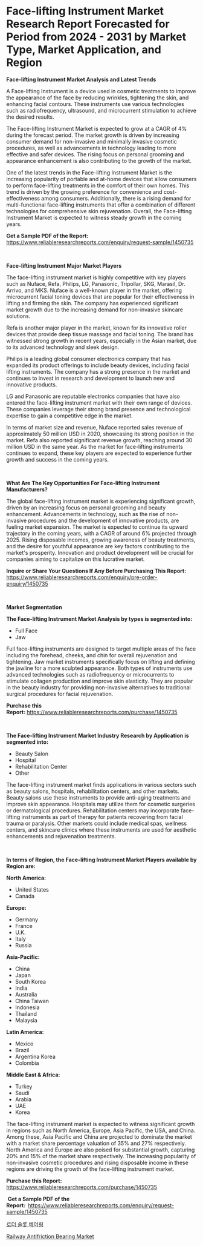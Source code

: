<p><h1>Face-lifting Instrument Market Research Report Forecasted for Period from 2024 -  2031 by Market Type, Market Application, and Region</h1></p><p><strong>Face-lifting Instrument Market Analysis and Latest Trends</strong></p>
<p><p>A Face-lifting Instrument is a device used in cosmetic treatments to improve the appearance of the face by reducing wrinkles, tightening the skin, and enhancing facial contours. These instruments use various technologies such as radiofrequency, ultrasound, and microcurrent stimulation to achieve the desired results.</p><p>The Face-lifting Instrument Market is expected to grow at a CAGR of 4% during the forecast period. The market growth is driven by increasing consumer demand for non-invasive and minimally invasive cosmetic procedures, as well as advancements in technology leading to more effective and safer devices. The rising focus on personal grooming and appearance enhancement is also contributing to the growth of the market.</p><p>One of the latest trends in the Face-lifting Instrument Market is the increasing popularity of portable and at-home devices that allow consumers to perform face-lifting treatments in the comfort of their own homes. This trend is driven by the growing preference for convenience and cost-effectiveness among consumers. Additionally, there is a rising demand for multi-functional face-lifting instruments that offer a combination of different technologies for comprehensive skin rejuvenation. Overall, the Face-lifting Instrument Market is expected to witness steady growth in the coming years.</p></p>
<p><strong>Get a Sample PDF of the Report:&nbsp;</strong> <a href="https://www.reliableresearchreports.com/enquiry/request-sample/1450735">https://www.reliableresearchreports.com/enquiry/request-sample/1450735</a></p>
<p>&nbsp;</p>
<p><strong>Face-lifting Instrument Major Market Players</strong></p>
<p><p>The face-lifting instrument market is highly competitive with key players such as Nuface, Refa, Philips, LG, Panasonic, Tripollar, SKG, Marasil, Dr. Arrivo, and MKS. Nuface is a well-known player in the market, offering microcurrent facial toning devices that are popular for their effectiveness in lifting and firming the skin. The company has experienced significant market growth due to the increasing demand for non-invasive skincare solutions.</p><p>Refa is another major player in the market, known for its innovative roller devices that provide deep tissue massage and facial toning. The brand has witnessed strong growth in recent years, especially in the Asian market, due to its advanced technology and sleek design.</p><p>Philips is a leading global consumer electronics company that has expanded its product offerings to include beauty devices, including facial lifting instruments. The company has a strong presence in the market and continues to invest in research and development to launch new and innovative products.</p><p>LG and Panasonic are reputable electronics companies that have also entered the face-lifting instrument market with their own range of devices. These companies leverage their strong brand presence and technological expertise to gain a competitive edge in the market.</p><p>In terms of market size and revenue, Nuface reported sales revenue of approximately 50 million USD in 2020, showcasing its strong position in the market. Refa also reported significant revenue growth, reaching around 30 million USD in the same year. As the market for face-lifting instruments continues to expand, these key players are expected to experience further growth and success in the coming years.</p></p>
<p>&nbsp;</p>
<p><strong>What Are The Key Opportunities For Face-lifting Instrument Manufacturers?</strong></p>
<p><p>The global face-lifting instrument market is experiencing significant growth, driven by an increasing focus on personal grooming and beauty enhancement. Advancements in technology, such as the rise of non-invasive procedures and the development of innovative products, are fueling market expansion. The market is expected to continue its upward trajectory in the coming years, with a CAGR of around 6% projected through 2025. Rising disposable incomes, growing awareness of beauty treatments, and the desire for youthful appearance are key factors contributing to the market's prosperity. Innovation and product development will be crucial for companies aiming to capitalize on this lucrative market.</p></p>
<p><strong>Inquire or Share Your Questions If Any Before Purchasing This Report:</strong> <a href="https://www.reliableresearchreports.com/enquiry/pre-order-enquiry/1450735">https://www.reliableresearchreports.com/enquiry/pre-order-enquiry/1450735</a></p>
<p>&nbsp;</p>
<p><strong>Market Segmentation</strong></p>
<p><strong>The Face-lifting Instrument Market Analysis by types is segmented into:</strong></p>
<p><ul><li>Full Face</li><li>Jaw</li></ul></p>
<p><p>Full face-lifting instruments are designed to target multiple areas of the face including the forehead, cheeks, and chin for overall rejuvenation and tightening. Jaw market instruments specifically focus on lifting and defining the jawline for a more sculpted appearance. Both types of instruments use advanced technologies such as radiofrequency or microcurrents to stimulate collagen production and improve skin elasticity. They are popular in the beauty industry for providing non-invasive alternatives to traditional surgical procedures for facial rejuvenation.</p></p>
<p><strong>Purchase this Report:&nbsp;</strong><a href="https://www.reliableresearchreports.com/purchase/1450735">https://www.reliableresearchreports.com/purchase/1450735</a></p>
<p>&nbsp;</p>
<p><strong>The Face-lifting Instrument Market Industry Research by Application is segmented into:</strong></p>
<p><ul><li>Beauty Salon</li><li>Hospital</li><li>Rehabilitation Center</li><li>Other</li></ul></p>
<p><p>The face-lifting instrument market finds applications in various sectors such as beauty salons, hospitals, rehabilitation centers, and other markets. Beauty salons use these instruments to provide anti-aging treatments and improve skin appearance. Hospitals may utilize them for cosmetic surgeries or dermatological procedures. Rehabilitation centers may incorporate face-lifting instruments as part of therapy for patients recovering from facial trauma or paralysis. Other markets could include medical spas, wellness centers, and skincare clinics where these instruments are used for aesthetic enhancements and rejuvenation treatments.</p></p>
<p>&nbsp;</p>
<p><strong>In terms of Region, the Face-lifting Instrument Market Players available by Region are:</strong></p>
<p>
    <p> <strong> North America: </strong>
        <ul>
            <li>United States</li>
            <li>Canada</li>
        </ul>
        </p> 
    <p> <strong> Europe: </strong>
        <ul>
            <li>Germany</li>
            <li>France</li>
            <li>U.K.</li>
            <li>Italy</li>
            <li>Russia</li>
        </ul>
        </p> 
    <p> <strong> Asia-Pacific: </strong>
        <ul>
            <li>China</li>
            <li>Japan</li>
            <li>South Korea</li>
            <li>India</li>
            <li>Australia</li>
            <li>China Taiwan</li>
            <li>Indonesia</li>
            <li>Thailand</li>
            <li>Malaysia</li>
        </ul>
        </p> 
    <p> <strong> Latin America: </strong>
        <ul>
            <li>Mexico</li>
            <li>Brazil</li>
            <li>Argentina Korea</li>
            <li>Colombia</li>
        </ul>
        </p> 
    <p> <strong> Middle East & Africa: </strong>
        <ul>
            <li>Turkey</li>
            <li>Saudi</li>
            <li>Arabia</li>
            <li>UAE</li>
            <li>Korea</li>
        </ul>
    </p>
    </p>
<p><p>The face-lifting instrument market is expected to witness significant growth in regions such as North America, Europe, Asia Pacific, the USA, and China. Among these, Asia Pacific and China are projected to dominate the market with a market share percentage valuation of 35% and 27% respectively. North America and Europe are also poised for substantial growth, capturing 20% and 15% of the market share respectively. The increasing popularity of non-invasive cosmetic procedures and rising disposable income in these regions are driving the growth of the face-lifting instrument market.</p></p>
<p><strong>Purchase this Report: </strong><a href="https://www.reliableresearchreports.com/purchase/1450735">https://www.reliableresearchreports.com/purchase/1450735</a></p>
<p>&nbsp;<strong>Get a Sample PDF of the Report:&nbsp;&nbsp;</strong><a href="https://www.reliableresearchreports.com/enquiry/request-sample/1450735">https://www.reliableresearchreports.com/enquiry/request-sample/1450735</a></p>
<p><strong></strong></p>
<p><p><a href="https://github.com/sougarounis/Market-Research-Report-List-3/blob/main/50098016063.md">로더 슬롯 베어링</a></p><p><a href="https://eight-handstand-8fb.notion.site/Railway-Antifriction-Bearing-Market-Research-Report-Unlocks-Analysis-on-the-Market-Financial-Status--bf65a160315e42bda12366c7e7420c08">Railway Antifriction Bearing Market</a></p></p>